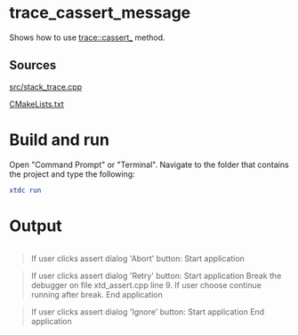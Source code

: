 # trace_cassert_message

Shows how to use [trace::cassert_](../../../../src/xtd.core/include/xtd/diagnostics/trace.h) method.

## Sources

[src/stack_trace.cpp](src/trace_cassert.cpp)

[CMakeLists.txt](CMakeLists.txt)

# Build and run

Open "Command Prompt" or "Terminal". Navigate to the folder that contains the project and type the following:

```cmake
xtdc run
```

# Output

```
```
> If user clicks assert dialog 'Abort' button:
Start application

> If user clicks assert dialog 'Retry' button:
Start application
> Break the debugger on file xtd_assert.cpp line 9.
> If user choose continue running after break.
End application

> If user clicks assert dialog 'Ignore' button:
Start application
End application
```
